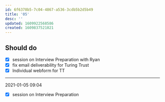 ```yaml
---
id: 6f6378b5-7c04-4867-a536-3cdb5b2d5b49
title: '05'
desc: ''
updated: 1609922568586
created: 1609837521021
---
```


## Should do



- [x] session on Interview Preparation with Ryan
- [x] fix email deliverability for Turing Trust
- [x] Individual webform for TT

---


2021-01-05 09:04
- [x] session on Interview Preparation